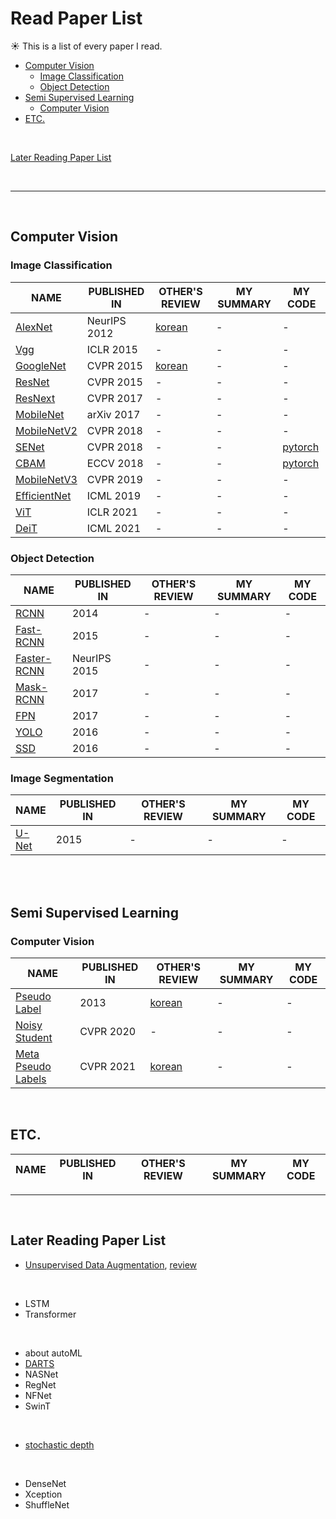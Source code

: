 # Read Paper List
:sunny:&nbsp;This is a list of every paper I read.

- [Computer Vision](#computer-vision)
  - [Image Classification](#image-classification)
  - [Object Detection](#object-detection)
- [Semi Supervised Learning](#semi-supervised-learning)
  - [Computer Vision](#computer-vision)
- [ETC.](#etc)
  
<br>
    
[Later Reading Paper List](#later-reading-paper-list)

<br>

-------------------------------------------------------

<br>

## Computer Vision

### Image Classification
NAME | PUBLISHED IN | OTHER'S REVIEW | MY SUMMARY | MY CODE
-- | -- | -- | -- | --
[AlexNet](https://arxiv.org/abs/1512.03385) | NeurIPS 2012 | [korean](https://mountain96.tistory.com/33) | - | -
[Vgg](https://arxiv.org/pdf/1409.1556.pdf) | ICLR 2015 | - | - | -
[GoogleNet](https://arxiv.org/pdf/1409.4842v1.pdf) | CVPR 2015 | [korean](https://phil-baek.tistory.com/entry/3-GoogLeNet-Going-deeper-with-convolutions-%EB%85%BC%EB%AC%B8-%EB%A6%AC%EB%B7%B0) | - | -
[ResNet](https://arxiv.org/pdf/1512.03385.pdf) | CVPR 2015 | - | - | -
[ResNext](https://arxiv.org/pdf/1611.05431.pdf) | CVPR 2017 | - | - | -
[MobileNet](https://arxiv.org/pdf/1704.04861.pdf) | arXiv 2017 | - | - | -
[MobileNetV2](https://arxiv.org/pdf/1801.04381.pdf) | CVPR 2018 | - | - | -
[SENet](https://arxiv.org/pdf/1709.01507.pdf) | CVPR 2018 | - | - | [pytorch](https://github.com/jaejungscene/read-paper-list/blob/main/code/seblock.py)
[CBAM](https://arxiv.org/pdf/1807.06521.pdf) | ECCV 2018 | - | - | [pytorch](https://github.com/jaejungscene/read-paper-list/blob/main/code/cbam.py)
[MobileNetV3](https://arxiv.org/pdf/1905.02244v5.pdf) | CVPR 2019 | - | - | -
[EfficientNet](https://arxiv.org/pdf/1905.11946.pdf) | ICML 2019 | - | - | -
[ViT](https://arxiv.org/pdf/2010.11929.pdf) | ICLR 2021 | - | - | -
[DeiT](https://arxiv.org/abs/2012.12877) | ICML 2021 | - | - | -

### Object Detection
NAME | PUBLISHED IN | OTHER'S REVIEW | MY SUMMARY | MY CODE
-- | -- | -- | -- | --
[RCNN](https://arxiv.org/abs/1311.2524) | 2014 | - | - | -
[Fast-RCNN](http://arxiv.org/abs/1504.08083) | 2015 | - | - | -
[Faster-RCNN](http://arxiv.org/abs/1506.01497) | NeurIPS 2015 | - | - | -
[Mask-RCNN](https://arxiv.org/pdf/1703.06870.pdf) | 2017 | - | - | -
[FPN](https://arxiv.org/abs/1612.03144) | 2017 | - | - | -
[YOLO](http://arxiv.org/abs/1506.02640) | 2016 | - | - | -
[SSD](http://arxiv.org/abs/1512.02325) | 2016 | - | - | -

### Image Segmentation
NAME | PUBLISHED IN | OTHER'S REVIEW | MY SUMMARY | MY CODE
-- | -- | -- | -- | --
[U-Net](https://arxiv.org/pdf/1505.04597.pdf) | 2015 | - | - | -

<br>
<br>

## Semi Supervised Learning

### Computer Vision
NAME | PUBLISHED IN | OTHER'S REVIEW | MY SUMMARY | MY CODE
-- | -- | -- | -- | --
[Pseudo Label](https://www.researchgate.net/publication/280581078_Pseudo-Label_The_Simple_and_Efficient_Semi-Supervised_Learning_Method_for_Deep_Neural_Networks) | 2013 | [korean](https://deep-learning-study.tistory.com/553) | - | -
[Noisy Student](https://arxiv.org/abs/1911.04252) | CVPR 2020 | - | - | -
[Meta Pseudo Labels](https://arxiv.org/abs/2003.10580) | CVPR 2021 | [korean](https://kmhana.tistory.com/33) | - | -

<br>

## ETC.
NAME | PUBLISHED IN | OTHER'S REVIEW | MY SUMMARY | MY CODE
-- | -- | -- | -- | --



-------------------------------------

<br>

## Later Reading Paper List
- [Unsupervised Data Augmentation](https://arxiv.org/abs/1904.12848), [review](https://medium.com/platfarm/unsupervised-data-augmentation-for-consistency-training-5bcd52d3f01b)

<br>

- LSTM
- Transformer

<br>

- about autoML
- [DARTS](https://arxiv.org/abs/1806.09055)
- NASNet
- RegNet
- NFNet
- SwinT

<br>

- [stochastic depth](https://arxiv.org/abs/1603.09382v3)

<br>

- DenseNet
- Xception
- ShuffleNet
